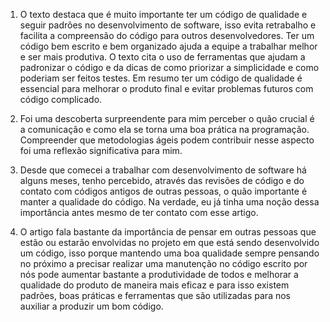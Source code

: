 1. O texto destaca que é muito importante ter um código de qualidade e seguir padrões no desenvolvimento de software, isso evita retrabalho e facilita a compreensão do código para outros desenvolvedores. Ter um código bem escrito e bem organizado ajuda a equipe a trabalhar melhor e ser mais produtiva. O texto cita o uso de ferramentas que ajudam a padronizar o código e da dicas de como priorizar a simplicidade e como poderiam ser feitos testes. Em resumo ter um código de qualidade é essencial para melhorar o produto final e evitar problemas futuros com código complicado.

2. Foi uma descoberta surpreendente para mim perceber o quão crucial é a comunicação e como ela se torna uma boa prática na programação. Compreender que metodologias ágeis podem contribuir nesse aspecto foi uma reflexão significativa para mim.

3. Desde que comecei a trabalhar com desenvolvimento de software há alguns meses, tenho percebido, através das revisões de código e do contato com códigos antigos de outras pessoas, o quão importante é manter a qualidade do código. Na verdade, eu já tinha uma noção dessa importância antes mesmo de ter contato com esse artigo.

4. O artigo fala bastante da importância de pensar em outras pessoas que estão ou estarão envolvidas no projeto em que está sendo desenvolvido um código, isso porque mantendo uma boa qualidade sempre pensando no próximo a precisar realizar uma manutenção no código escrito por nós pode aumentar bastante a produtividade de todos e melhorar a qualidade do produto de maneira mais eficaz e para isso existem padrões, boas práticas e ferramentas que são utilizadas para nos auxiliar a produzir um bom código.